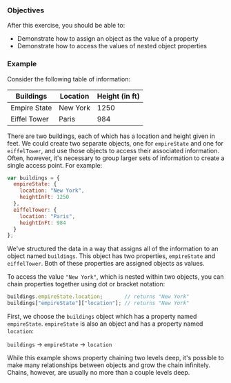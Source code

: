 <!--{ ids:[178], language:'JavaScript', type:'workshop', order: 4, name:'Object as a Value', description:'A value can be of any data type' }-->

### Objectives

After this exercise, you should be able to:

- Demonstrate how to assign an object as the value of a property
- Demonstrate how to access the values of nested object properties

### Example

Consider the following table of information:

| Buildings    | Location | Height (in ft) |
| ------------ | -------- | -------------- |
| Empire State | New York | 1250           |
| Eiffel Tower | Paris    | 984            |

There are two buildings, each of which has a location and height given in feet. We could create two separate objects, one for `empireState` and one for `eiffelTower`, and use those objects to access their associated information. Often, however, it's necessary to group larger sets of information to create a single access point. For example:

```js
var buildings = {
  empireState: {
    location: "New York",
    heightInFt: 1250
  },
  eiffelTower: {
    location: "Paris",
    heightInFt: 984
  }
};
```

We've structured the data in a way that assigns all of the information to an object named `buildings`. This object has two properties, `empireState` and `eiffelTower`. Both of these properties are assigned objects as values.

To access the value `"New York"`, which is nested within two objects, you can chain properties together using dot or bracket notation:

```js
buildings.empireState.location;       // returns "New York"
buildings["empireState"]["location"]; // returns "New York"
```

First, we choose the `buildings` object which has a property named `empireState`. `empireState` is also an object and has a property named `location`:

`buildings` &rarr; `empireState` &rarr; `location`

While this example shows property chaining two levels deep, it's possible to make many relationships between objects and grow the chain infinitely. Chains, however, are usually no more than a couple levels deep.
